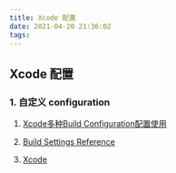 ```yaml
---
title: Xcode 配置
date: 2021-04-20 21:36:02
tags:
---
```


## Xcode 配置

### 1. 自定义 configuration

1. [Xcode多种Build Configuration配置使用](https://www.jianshu.com/p/51a2bbe877aa)

2. [Build Settings Reference](https://developer.apple.com/documentation/xcode/build-settings-reference)

3. [Xcode](https://developer.apple.com/documentation/xcode)
